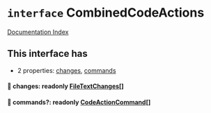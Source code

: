 # `interface` CombinedCodeActions

[Documentation Index](../README.md)

## This interface has

- 2 properties:
[changes](#-changes-readonly-filetextchanges),
[commands](#-commands-readonly-codeactioncommand)


#### 📄 changes: readonly [FileTextChanges](../interface.FileTextChanges/README.md)\[]



#### 📄 commands?: readonly [CodeActionCommand](../type.CodeActionCommand/README.md)\[]



